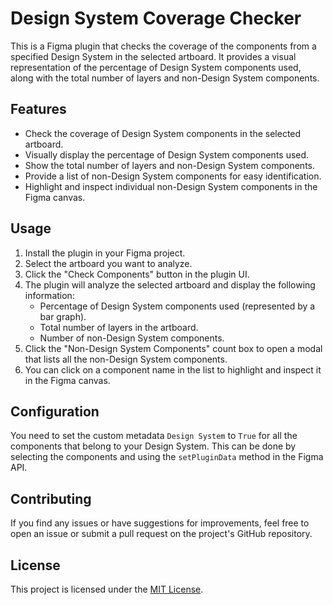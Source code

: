 # Design System Coverage Checker

This is a Figma plugin that checks the coverage of the components from a specified Design System in the selected artboard. It provides a visual representation of the percentage of Design System components used, along with the total number of layers and non-Design System components.

## Features

- Check the coverage of Design System components in the selected artboard.
- Visually display the percentage of Design System components used.
- Show the total number of layers and non-Design System components.
- Provide a list of non-Design System components for easy identification.
- Highlight and inspect individual non-Design System components in the Figma canvas.

## Usage

1. Install the plugin in your Figma project.
2. Select the artboard you want to analyze.
3. Click the "Check Components" button in the plugin UI.
4. The plugin will analyze the selected artboard and display the following information:
   - Percentage of Design System components used (represented by a bar graph).
   - Total number of layers in the artboard.
   - Number of non-Design System components.
5. Click the "Non-Design System Components" count box to open a modal that lists all the non-Design System components.
6. You can click on a component name in the list to highlight and inspect it in the Figma canvas.

## Configuration

You need to set the custom metadata `Design System` to `True` for all the components that belong to your Design System. This can be done by selecting the components and using the `setPluginData` method in the Figma API.

## Contributing

If you find any issues or have suggestions for improvements, feel free to open an issue or submit a pull request on the project's GitHub repository.

## License

This project is licensed under the [MIT License](LICENSE).
